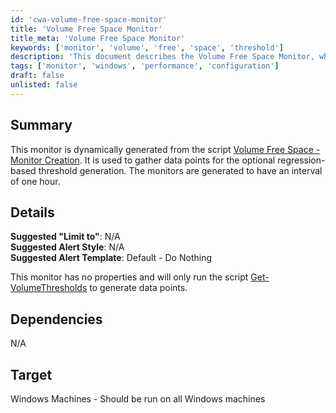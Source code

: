 ```yaml
---
id: 'cwa-volume-free-space-monitor'
title: 'Volume Free Space Monitor'
title_meta: 'Volume Free Space Monitor'
keywords: ['monitor', 'volume', 'free', 'space', 'threshold']
description: 'This document describes the Volume Free Space Monitor, which is dynamically generated from the Volume Free Space - Monitor Creation script. It is designed to gather data points for optional regression-based threshold generation, running at an interval of one hour on Windows machines.'
tags: ['monitor', 'windows', 'performance', 'configuration']
draft: false
unlisted: false
---
```

## Summary

This monitor is dynamically generated from the script [Volume Free Space - Monitor Creation](https://proval.itglue.com/DOC-5078775). It is used to gather data points for the optional regression-based threshold generation. The monitors are generated to have an interval of one hour.

## Details

**Suggested "Limit to"**: N/A  
**Suggested Alert Style**: N/A  
**Suggested Alert Template**: Default - Do Nothing  

This monitor has no properties and will only run the script [Get-VolumeThresholds](https://proval.itglue.com/DOC-5078775-9647494) to generate data points.

## Dependencies

N/A

## Target

Windows Machines - Should be run on all Windows machines


